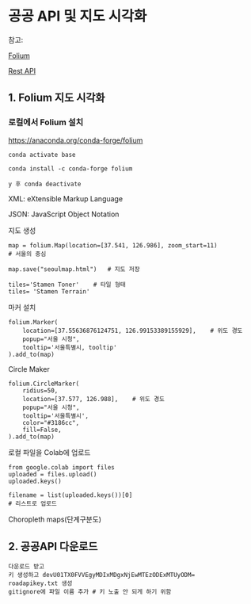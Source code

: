 # 공공 API 및 지도 시각화

참고: 

[Folium](http://python-visualization.github.io/folium/)

[Rest API](https://meetup.toast.com/posts/92)





## 1. Folium 지도 시각화





### 로컬에서 Folium 설치

https://anaconda.org/conda-forge/folium 

```
conda activate base

conda install -c conda-forge folium

y 후 conda deactivate
```





XML: eXtensible Markup Language

JSON: JavaScript Object Notation



지도 생성

```
map = folium.Map(location=[37.541, 126.986], zoom_start=11)
# 서울의 중심
```

```
map.save("seoulmap.html") 	# 지도 저장
```

```
tiles='Stamen Toner' 	# 타일 형태
tiles= 'Stamen Terrain'
```



마커 설치

```
folium.Marker(
    location=[37.55636876124751, 126.99153389155929],    # 위도 경도
    popup="서울 시청",
    tooltip='서울특별시, tooltip'
).add_to(map)
```



Circle Maker

```
folium.CircleMarker(
    ridius=50,
    location=[37.577, 126.988],    # 위도 경도
    popup="서울 시청",
    tooltip='서울특별시',
    color="#3186cc",
    fill=False,
).add_to(map)
```



로컬 파일을 Colab에 업로드

```
from google.colab import files
uploaded = files.upload()
uploaded.keys()
```

```
filename = list(uploaded.keys())[0]
# 리스트로 업로드
```



Choropleth maps(단계구분도)









## 2. 공공API 다운로드

```
다운로드 받고
키 생성하고 devU01TX0FVVEgyMDIxMDgxNjEwMTEzODExMTUyODM=
roadapikey.txt 생성
gitignore에 파일 이름 추가 # 키 노출 안 되게 하기 위함
```

